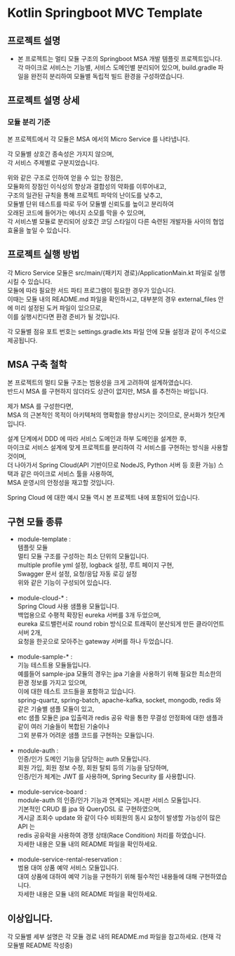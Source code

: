 # Kotlin Springboot MVC Template

## 프로젝트 설명

- 본 프로젝트는 멀티 모듈 구조의 Springboot MSA 개발 템플릿 프로젝트입니다.<br>
  각 마이크로 서비스는 기능별, 서비스 도메인별 분리되어 있으며,
  build.gradle 파일을 완전히 분리하여 모듈별 독립적 빌드 환경을 구성하였습니다.

## 프로젝트 설명 상세

### 모듈 분리 기준

본 프로젝트에서 각 모듈은 MSA 에서의 Micro Service 를 나타냅니다.<br>

각 모듈별 상호간 종속성은 가지지 않으며,<br>
각 서비스 주제별로 구분지었습니다.

위와 같은 구조로 인하여 얻을 수 있는 장점은,<br>
모듈화의 장점인 이식성의 향상과 결합성의 약화를 이루어내고,<br>
구조의 일관된 규칙을 통해 프로젝트 파악의 난이도를 낮추고,<br>
모듈별 단위 테스트를 따로 두어 모듈별 신뢰도를 높이고 분리하여<br>
오래된 코드에 들어가는 에너지 소모를 막을 수 있으며,<br>
각 서비스별 모듈로 분리되어 상호간 코딩 스타일이 다른 숙련된 개발자들 사이의 협업 효율을 높일 수 있습니다.

## 프로젝트 실행 방법

각 Micro Service 모듈은 src/main/{패키지 경로}/ApplicationMain.kt 파일로 실행 시킬 수 있습니다.<br>
모듈에 따라 필요한 서드 파티 프로그램이 필요한 경우가 있습니다.<br>
이때는 모듈 내의 README.md 파일을 확인하시고, 대부분의 경우 external_files 안에 미리 설정된 도커 파일이 있으므로,<br>
이를 실행시킨다면 환경 준비가 될 것입니다.

각 모듈별 점유 포트 번호는 settings.gradle.kts 파일 안에 모듈 설정과 같이 주석으로 제공됩니다.

## MSA 구축 철학

본 프로젝트의 멀티 모듈 구조는 범용성을 크게 고려하여 설계하였습니다.<br>
반드시 MSA 를 구현하지 않더라도 상관이 없지만, MSA 를 추천하는 바입니다.<br>

제가 MSA 를 구성한다면,<br>
MSA 의 근본적인 목적이 아키텍쳐의 명확함을 향상시키는 것이므로, 문서화가 첫단계입니다.<br>

설계 단계에서 DDD 에 따라 서비스 도메인과 하부 도메인을 설계한 후,<br>
마이크로 서비스 설계에 맞게 프로젝트를 분리하여 각 서비스를 구현하는 방식을 사용할 것이며,<br>
더 나아가서 Spring Cloud(API 기반이므로 NodeJS, Python 서버 등 호환 가능) 스택과 같은 마이크로 서비스 툴을 사용하여,<br>
MSA 운영시의 안정성을 재고할 것입니다.<br>

Spring Cloud 에 대한 예시 모듈 역시 본 프로젝트 내에 포함되어 있습니다.

## 구현 모듈 종류

- module-template :<br>
  템플릿 모듈<br>
  멀티 모듈 구조를 구성하는 최소 단위의 모듈입니다.<br>
  multiple profile yml 설정, logback 설정, 루트 페이지 구현,<br>
  Swagger 문서 설정, 요청/응답 자동 로깅 설정<br>
  위와 같은 기능이 구성되어 있습니다.<br><br>
- module-cloud-* :<br>
  Spring Cloud 사용 샘플용 모듈입니다.<br>
  백업용으로 수평적 확장된 eureka 서버를 3개 두었으며,<br>
  eureka 로드밸런서로 round robin 방식으로 트래픽이 분산되게 만든 클라이언트 서버 2개,<br>
  요청을 한곳으로 모아주는 gateway 서버를 하나 두었습니다.<br><br>
- module-sample-* :<br>
  기능 테스트용 모듈들입니다.<br>
  예를들어 sample-jpa 모듈의 경우는 jpa 기술을 사용하기 위해 필요한 최소한의 환경 정보를 가지고 있으며,<br>
  이에 대한 테스트 코드들을 포함하고 있습니다.<br>
  spring-quartz, spring-batch, apache-kafka, socket, mongodb, redis 와 같은 기술별 샘플 모듈이 있고,<br>
  etc 샘플 모듈은 jpa 입출력과 redis 공유 락을 통한 무결성 안정화에 대한 샘플과 같이 여러 기술들이 복합된 기술이나<br>
  그외 분류가 어려운 샘플 코드를 구현하는 모듈입니다.<br><br>
- module-auth :<br>
  인증/인가 도메인 기능을 담당하는 auth 모듈입니다.<br>
  회원 가입, 회원 정보 수정, 회원 탈퇴 등의 기능을 담당하며,<br>
  인증/인가 체계는 JWT 를 사용하며, Spring Security 를 사용합니다.<br><br>
- module-service-board :<br>
  module-auth 의 인증/인가 기능과 연계되는 게시판 서비스 모듈입니다.<br>
  기본적인 CRUD 를 jpa 와 QueryDSL 로 구현하였으며,<br>
  게시글 조회수 update 와 같이 다수 비회원의 동시 요청이 발생할 가능성이 많은 API 는<br>
  redis 공유락을 사용하여 경쟁 상태(Race Condition) 처리를 하였습니다.<br>
  자세한 내용은 모듈 내의 README 파일을 확인하세요.<br><br>
- module-service-rental-reservation :<br>
  범용 대여 상품 예약 서비스 모듈입니다.<br>
  대여 상품에 대하여 예약 기능을 구현하기 위해 필수적인 내용들에 대해 구현하였습니다.<br>
  자세한 내용은 모듈 내의 README 파일을 확인하세요.

## 이상입니다.

각 모듈별 세부 설명은 각 모듈 경로 내의 README.md 파일을 참고하세요.
(현재 각 모듈별 README 작성중)